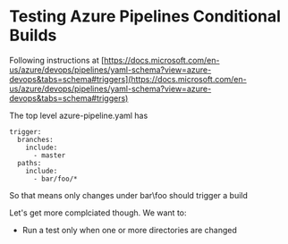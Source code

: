 # Testing Azure Pipelines Conditional Builds 

Following instructions at [https://docs.microsoft.com/en-us/azure/devops/pipelines/yaml-schema?view=azure-devops&tabs=schema#triggers](https://docs.microsoft.com/en-us/azure/devops/pipelines/yaml-schema?view=azure-devops&tabs=schema#triggers) 

The top level azure-pipeline.yaml has
```
trigger:
  branches:
    include:
      - master
  paths:
    include:
      - bar/foo/*
```

So that means only changes under bar\foo should trigger a build

Let's get more complciated though. We want to:
* Run a test only when one or more directories are changed
